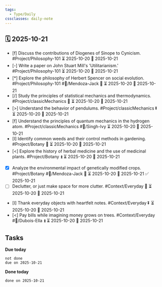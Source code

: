```yaml
---
tags:
  - Type/Daily
cssclasses: daily-note
---
```


## 🗓️ 2025-10-21

- [f] Discuss the contributions of Diogenes of Sinope to Cynicism. #Project/Philosophy-101 ⏳ 2025-10-20 📅 2025-10-21
- [-] Write a paper on John Stuart Mill's 'Utilitarianism.' #Project/Philosophy-101 ⏳ 2025-10-20 📅 2025-10-21
- [*] Explore the philosophy of Herbert Spencer on social evolution. #Project/Philosophy-101 #👤/Mendoza-Jack 🔺 ⏳ 2025-10-20 📅 2025-10-21
- [/] Study the principles of statistical mechanics and thermodynamics. #Project/classicMechanics 🔼 ⏳ 2025-10-20 📅 2025-10-21
- [>] Understand the behavior of pendulums. #Project/classicMechanics ⏬ ⏳ 2025-10-20 📅 2025-10-21
- [f] Understand the principles of quantum mechanics in the hydrogen atom. #Project/classicMechanics #👤/Singh-Ivy ⏳ 2025-10-20 📅 2025-10-21
- [I] Identify common weeds and their control methods in gardening. #Project/Botany 🔽 ⏳ 2025-10-20 📅 2025-10-21
- [<] Explore the history of herbal medicine and the use of medicinal plants. #Project/Botany ⏫ ⏳ 2025-10-20 📅 2025-10-21
- [x] Analyze the environmental impact of genetically modified crops. #Project/Botany #👤/Mendoza-Jack 🔺 ⏳ 2025-10-20 📅 2025-10-21 ✅ 2025-10-21
- [ ] Declutter, or just make space for more clutter. #Context/Everyday 🔺 ⏳ 2025-10-20 📅 2025-10-21
- [I] Thank everyday objects with heartfelt notes. #Context/Everyday ⏬ ⏳ 2025-10-20 📅 2025-10-21
- [<] Pay bills while imagining money grows on trees. #Context/Everyday #👤/Dubois-Ella ⏫ ⏳ 2025-10-20 📅 2025-10-21

## Tasks

**Due today**

```tasks
not done
due on 2025-10-21
```

**Done today**

```tasks
done on 2025-10-21
```
            